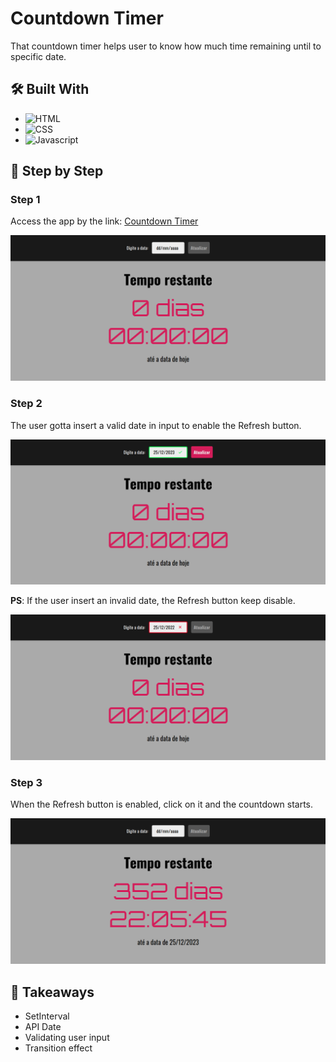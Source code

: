 # Countdown Timer

That countdown timer helps user to know how much time remaining until to specific date.

## 🛠️ Built With

- ![HTML](https://img.shields.io/badge/HTML5-E34F26?style=for-the-badge&logo=html5&logoColor=white)
- ![CSS](https://img.shields.io/badge/CSS3-1572B6?style=for-the-badge&logo=css3&logoColor=white)
- ![Javascript](https://img.shields.io/badge/JavaScript-F7DF1E?style=for-the-badge&logo=javascript&logoColor=black)

## 👣 Step by Step

### Step 1

Access the app by the link: [Countdown Timer](https://flaviosp15.github.io/countdown-timer/)

<img src="./img/01-img-app.png" alt="">

### Step 2

The user gotta insert a valid date in input to enable the Refresh button.

<img src="./img/02-img-app.png" alt="">

**PS**: If the user insert an invalid date, the Refresh button keep disable.

<img src="./img/02-img-app-error.png" alt="">

### Step 3

When the Refresh button is enabled, click on it and the countdown starts.

<img src="./img/03-img-app.png" alt="">

## 🧠 Takeaways

- SetInterval
- API Date
- Validating user input
- Transition effect
